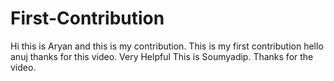 # First-Contribution
Hi this is Aryan and this is my contribution.
This is my first contribution
hello anuj thanks for this video. Very Helpful
This is Soumyadip. Thanks for the video.
